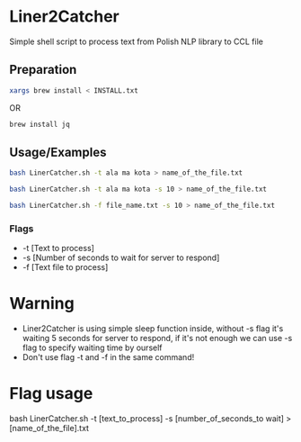 # Liner2Catcher
Simple shell script to process text from Polish NLP library to CCL file

## Preparation

```bash
xargs brew install < INSTALL.txt
```
OR
```bash
brew install jq
```
## Usage/Examples
```sh
bash LinerCatcher.sh -t ala ma kota > name_of_the_file.txt
```
```sh
bash LinerCatcher.sh -t ala ma kota -s 10 > name_of_the_file.txt
```
```sh
bash LinerCatcher.sh -f file_name.txt -s 10 > name_of_the_file.txt
```
### Flags
* -t [Text to process]
* -s [Number of seconds to wait for server to respond]
* -f [Text file to process]
# Warning

* Liner2Catcher is using simple sleep function inside, without -s flag it's waiting 5 seconds for server to respond, if it's not enough we can use -s flag to specify waiting time by ourself
* Don't use flag -t and -f in the same command!
# Flag usage

bash LinerCatcher.sh -t [text_to_process] -s [number_of_seconds_to wait] > [name_of_the_file].txt

